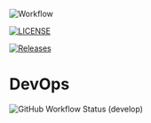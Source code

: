 ![Workflow](https://github.com/Lin-Myat-Thu/sem/actions/workflows/main.yml/badge.svg)

[![LICENSE](https://img.shields.io/github/license/Lin-Myat-Thu/sem.svg?style=flat-square)](https://github.com/Lin-Myat-Thu/sem/blob/master/LICENSE)

[![Releases](https://img.shields.io/github/release/Lin-Myat-Thu/sem/all.svg?style=flat-square)](https://github.com/Lin-Myat-Thu/sem/releases)

# DevOps
![GitHub Workflow Status (develop)](https://img.shields.io/github/actions/workflow/status/Lin-Myat-Thu/sem/main.yml?branch=develop&style=flat-square)
